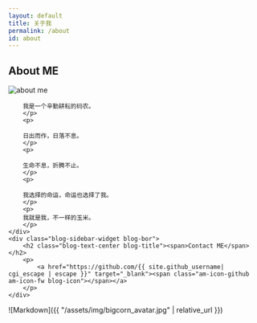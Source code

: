```yaml
---
layout: default
title: 关于我
permalink: /about
id: about
---
```

<div class="am-u-md-4 am-u-sm-12 blog-sidebar">
    <div class="blog-sidebar-widget blog-bor">
        <h2 class="blog-text-center blog-title"><span>About ME</span></h2>
        <img src="{{ '/assets/img/corn_avatar.png' | relative_url }}" alt="about me" class="blog-entry-img" >
        <p>
          
        我是一个辛勤耕耘的码农。
        </p>
        <p>
          
        日出而作，日落不息。
        </p>
        <p>
          
        生命不息，折腾不止。
        </p>
        <p>
          
        我选择的命运，命运也选择了我。
        </p>
        <p>
        我就是我，不一样的玉米。
        </p>
    </div>
    <div class="blog-sidebar-widget blog-bor">
        <h2 class="blog-text-center blog-title"><span>Contact ME</span></h2>
        <p>
            <a href="https://github.com/{{ site.github_username| cgi_escape | escape }}" target="_blank"><span class="am-icon-github am-icon-fw blog-icon"></span></a>
        </p>
    </div>
</div>
![Markdown]({{ "/assets/img/bigcorn_avatar.jpg" | relative_url }})